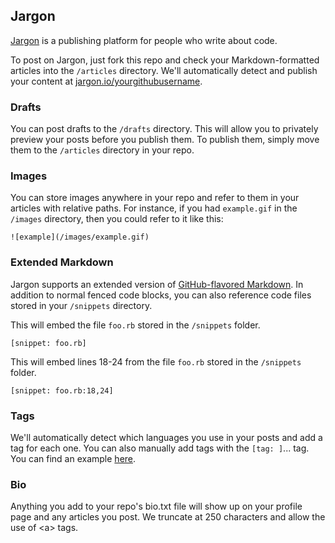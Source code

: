 ## Jargon
[Jargon](http://jargon.io) is a publishing platform for people who write about code.

To post on Jargon, just fork this repo and check your Markdown-formatted articles into the `/articles` directory. We'll automatically detect and publish your content at [jargon.io/yourgithubusername](http://jargon.io/yourgithubusername).

### Drafts

You can post drafts to the `/drafts` directory. This will allow you to privately preview your posts before you publish them. To publish them, simply move them to the `/articles` directory in your repo.

### Images

You can store images anywhere in your repo and refer to them in your articles with relative paths. For instance, if you had `example.gif` in the `/images` directory, then you could refer to it like this:

```
![example](/images/example.gif)
```

### Extended Markdown

Jargon supports an extended version of [GitHub-flavored Markdown](https://help.github.com/articles/github-flavored-markdown/). In addition to normal fenced code blocks, you can also reference code files stored in your `/snippets` directory.

This will embed the file `foo.rb` stored in the `/snippets` folder.

```
[snippet: foo.rb]
```

This will embed lines 18-24 from the file `foo.rb` stored in the `/snippets` folder.

```
[snippet: foo.rb:18,24]
```

### Tags

We'll automatically detect which languages you use in your posts and add a tag for each one. You can also manually add tags with the `[tag: ]`... tag. You can find an example [here](https://github.com/jargon-io/jargon/blob/master/drafts/example.md).

### Bio

Anything you add to your repo's bio.txt file will show up on your profile page and any articles you post. We truncate at 250 characters and allow the use of \<a\> tags.
